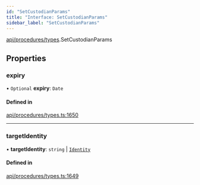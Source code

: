 ```yaml
---
id: "SetCustodianParams"
title: "Interface: SetCustodianParams"
sidebar_label: "SetCustodianParams"
---
```


[api/procedures/types](../../../../../modules/API/Procedures/Types/Types.md).SetCustodianParams

## Properties

### expiry

• `Optional` **expiry**: `Date`

#### Defined in

[api/procedures/types.ts:1650](https://github.com/PolymeshAssociation/polymesh-sdk/blob/995f17653/src/api/procedures/types.ts#L1650)

___

### targetIdentity

• **targetIdentity**: `string` \| [`Identity`](../../../../../classes/API/Entities/Identity/Identity.md)

#### Defined in

[api/procedures/types.ts:1649](https://github.com/PolymeshAssociation/polymesh-sdk/blob/995f17653/src/api/procedures/types.ts#L1649)
